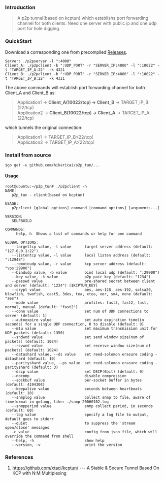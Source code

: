 ### Introduction
>A p2p tunnel(based on kcptun) which establishs port forwarding channel for both clients.
>Need one server with public ip and one udp port for hole digging. 

### QuickStart
Download a corresponding one from precompiled [Releases](https://github.com/hikaricai/p2p_tun/releases).

```
Server: ./p2pserver -l ":4000" 
Client_A: ./p2pclient -b ":UDP_PORT" -r "SERVER_IP:4000" -l ":10022" -t "TARGET_IP_A:22"  -k 4321
Client_B: ./p2pclient -b ":UDP_PORT" -r "SERVER_IP:4000" -l ":10022" -t "TARGET_IP_B:22"  -k 4321
```
The above commands will establish port forwarding channel for both Client_A and Client_B as:

> Application1 -> **Client_A(10022/tcp) -> Client_B** -> TARGET_IP_B:(22/tcp)  
> Application2 -> **Client_B(10022/tcp) -> Client_A** -> TARGET_IP_A:(22/tcp)

which tunnels the original connection:

> Application1 -> TARGET_IP_B:(22/tcp)  
> Application2 -> TARGET_IP_A:(22/tcp)

### Install from source

```
$go get -u github.com/hikaricai/p2p_tun/...
```

#### Usage

```
root@ubuntu:~/p2p_tun# ./p2pclient -h
NAME:
   p2p_tun - client(based on kcptun)

USAGE:
   p2pclient [global options] command [command options] [arguments...]

VERSION:
   SELFBUILD

COMMANDS:
     help, h  Shows a list of commands or help for one command

GLOBAL OPTIONS:
   --targettcp value, -t value      target server address (default: "127.0.0.1:22")
   --listentcp value, -l value      local listen address (default: ":12948")
   --remoteudp value, -r value      kcp server address (default: "vps:29900")
   --bindudp value, -b value        bind local udp (default: ":29900")
   --key value, -k value            p2p pair key (default: "1234")
   --passwd value                   pre-shared secret between client and server (default: "1234") [$KCPTUN_KEY]
   --crypt value                    aes, aes-128, aes-192, salsa20, blowfish, twofish, cast5, 3des, tea, xtea, xor, sm4, none (default: "aes")
   --mode value                     profiles: fast3, fast2, fast, normal, manual (default: "fast2")
   --conn value                     set num of UDP connections to server (default: 1)
   --autoexpire value               set auto expiration time(in seconds) for a single UDP connection, 0 to disable (default: 0)
   --mtu value                      set maximum transmission unit for UDP packets (default: 1350)
   --sndwnd value                   set send window size(num of packets) (default: 1024)
   --rcvwnd value                   set receive window size(num of packets) (default: 1024)
   --datashard value, --ds value    set reed-solomon erasure coding - datashard (default: 10)
   --parityshard value, --ps value  set reed-solomon erasure coding - parityshard (default: 3)
   --dscp value                     set DSCP(6bit) (default: 0)
   --nocomp                         disable compression
   --sockbuf value                  per-socket buffer in bytes (default: 4194304)
   --keepalive value                seconds between heartbeats (default: 10)
   --snmplog value                  collect snmp to file, aware of timeformat in golang, like: ./snmp-20060102.log
   --snmpperiod value               snmp collect period, in seconds (default: 60)
   --log value                      specify a log file to output, default goes to stderr
   --quiet                          to suppress the 'stream open/close' messages
   -c value                         config from json file, which will override the command from shell
   --help, -h                       show help
   --version, -v                    print the version

```


### References

1. https://github.com/xtaci/kcptun/ --- A Stable & Secure Tunnel Based On KCP with N:M Multiplexing



